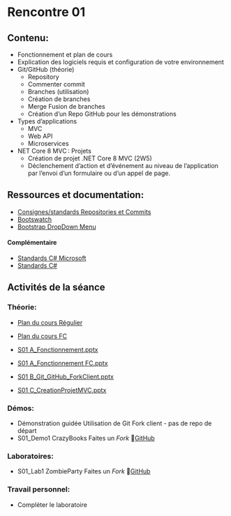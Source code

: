 # Rencontre 01

## Contenu: 
- Fonctionnement et plan de cours 
- Explication des logiciels requis et configuration de votre environnement 
- Git/GitHub (théorie)
  - Repository 
  - Commenter commit 
  - Branches (utilisation) 
  - Création de branches 
  - Merge Fusion de branches 
  - Création d’un Repo GitHub pour les démonstrations 
- Types d’applications
  - MVC 
  - Web API 
  - Microservices
- NET Core 8 MVC : Projets 
  - Création de projet .NET Core 8 MVC  (2W5) 
  - Déclenchement d’action et d’événement au niveau de l’application par l’envoi d’un formulaire ou d’un appel de page.

## Ressources et documentation: 
- [Consignes/standards Repositories et Commits](https://info.cegepmontpetit.ca/git)
- [Bootswatch](https://bootswatch.com/)
- [Bootstrap DropDown Menu](https://getbootstrap.com/docs/5.0)

#### Complémentaire 
- [Standards C# Microsoft](https://docs.microsoft.com/en-us/dotnet/csharp/programming-guide/inside-a-program/coding-conventions)
- [Standards C#](https://github.com/ktaranov/naming-convention/blob/master/C%23%20Coding%20Standards%20and%20Naming%20Conventions.md)


## Activités de la séance

### Théorie:
- [Plan du cours Régulier](https://cegepedouardmontpetit-my.sharepoint.com/:b:/r/personal/valerie_turgeon_cegepmontpetit_ca/Documents/420_3W6_SITE/PC_2024A_420-3W6-EM_D%C3%A9partement-Informatique.pdf?csf=1&web=1&e=hfxXpS)
- [Plan du cours FC](https://cegepedouardmontpetit-my.sharepoint.com/:b:/r/personal/valerie_turgeon_cegepmontpetit_ca/Documents/420_3W6_SITE/PC_2024E_420-BW5-EM_ProgrammationWebTransac_V.TURGEON.pdf?csf=1&web=1&e=7n7ntP)

- [S01 A_Fonctionnement.pptx](https://cegepedouardmontpetit-my.sharepoint.com/:p:/r/personal/valerie_turgeon_cegepmontpetit_ca/Documents/420_3W6_SITE/E24_PowerPoints/S01%20A_FonctionnementA24.pptx?d=w8106a7eaf0a1439989d1b243b75bb082&csf=1&web=1&e=zsdyK9)
- [S01 A_Fonctionnement FC.pptx](https://cegepedouardmontpetit-my.sharepoint.com/:p:/r/personal/valerie_turgeon_cegepmontpetit_ca/Documents/420_3W6_SITE/E24_PowerPoints/S01%20A_Fonctionnement%20FC.pptx?d=wd60f560f3d984818a59cb80f21f817a4&csf=1&web=1&e=VZMzDf)
- [S01 B_Git_GitHub_ForkClient.pptx](BRISE)
- [S01 C_CreationProjetMVC.pptx](https://cegepedouardmontpetit-my.sharepoint.com/:p:/r/personal/valerie_turgeon_cegepmontpetit_ca/Documents/420_3W6_SITE/E24_PowerPoints/S01C_CreationProjetMVC.pptx?d=wdf7fa06f8ea14679ba9b6fa58a2e7b2b&csf=1&web=1&e=tqbC1t)

### Démos:
- Démonstration guidée Utilisation de Git Fork client - pas de repo de départ
- S01_Demo1 CrazyBooks   Faites un *Fork* 🔗[GitHub](https://github.com/ProgWebTransFC/A24_S01_Demo1)

### Laboratoires:
- S01_Lab1 ZombieParty  Faites un *Fork* 🔗[GitHub](https://github.com/ProgWebTransFC/A24_S01_Lab1)


### Travail personnel: 
- Compléter le laboratoire
